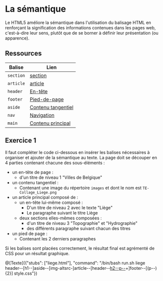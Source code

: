 # La sémantique
Le HTML5 améliore la sémantique dans l'utilisation du balisage HTML en renforçant la signification des informations contenues dans les pages web, c'est-à-dire leur sens, plutôt que de se borner à définir leur présentation (ou apparence).

## Ressources
|Balise|Lien|
|------|----|
|`section`|[section](https://www.w3schools.com/tags/tag_section.asp)|
|`article`|[article](https://www.w3schools.com/tags/tag_article.asp)|
|`header`|[En-tête](https://www.w3schools.com/tags/tag_header.asp)|
|`footer`|[Pied-de-page](https://www.w3schools.com/tags/tag_footer.asp)|
|`aside`|[Contenu tangentiel](https://www.w3schools.com/tags/tag_aside.asp)|
|`nav`|[Navigation](https://www.w3schools.com/tags/tag_nav.asp)|
|`main`|[Contenu principal](https://www.w3schools.com/tags/tag_main.asp)|

## Exercice 1
Il faut compléter le code ci-dessous en insérer les balises nécessaires à organiser et ajouter de la sémantique au texte.
La page doit se découper en 4 parties contenant chacune des sous-éléments :
- un en-tête de page :
	- d'un titre de niveau 1 "Villes de Belgique"
- un contenu tangentiel :
	- Contenant une image du répertoire `images` et dont le nom est `TE-Collage_Liege.png`
- un article principal composé de :
	- un en-tête lui-même composé :
		- D'un titre de niveau 2 avec le texte "Liège"
		- Le paragraphe suivant le titre Liège
	- deux sections elles-mêmes composées :
		- d'un titre de niveau 3 "Topographie" et "Hydrographie"
		- des différents paragraphe suivant chacun des titres
- un pied de page :
	- Contenant les 2 derniers paragraphes

Si les balises sont placées correctement, le résultat final est agrémenté de CSS pour un résultat graphique.

@[Texte]({"stubs": ["liege.html"], "command": "/bin/bash run.sh liege header--[h1--]aside--[img-altsrc-]article--[header--[h2--p--](section--[h3--(p--)+])+]footer--[(p--){2}] style.css"})
